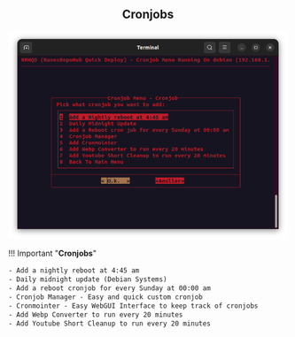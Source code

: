 <div align="center">

<h2> Cronjobs </h2>

<img src="../../../Images/Cronjobs.png">

</div>

!!! Important "**Cronjobs**"

    - Add a nightly reboot at 4:45 am
    - Daily midnight update (Debian Systems)
    - Add a reboot cronjob for every Sunday at 00:00 am
    - Cronjob Manager - Easy and quick custom cronjob
    - Cronmointer - Easy WebGUI Interface to keep track of cronjobs
    - Add Webp Converter to run every 20 minutes
    - Add Youtube Short Cleanup to run every 20 minutes
